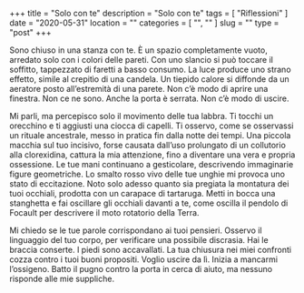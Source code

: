 +++
title = "Solo con te"
description = "Solo con te"
tags = [ "Riflessioni" ]
date = "2020-05-31"
location = ""
categories = [
  "",
  ""
]
slug = ""
type = "post"
+++

Sono chiuso in una stanza con te. È un spazio completamente vuoto, arredato solo con i colori delle pareti. Con uno slancio si può toccare il soffitto, tappezzato di faretti a basso consumo. La luce produce uno strano effetto, simile al crepitìo di una candela. Un tiepido calore si diffonde da un aeratore posto all’estremità di una  parete. Non c’è modo di aprire una finestra. Non ce ne sono. Anche la porta è serrata. Non c’è modo di uscire. 

Mi parli, ma percepisco solo il movimento delle tua labbra. Ti tocchi un orecchino e ti aggiusti una ciocca di capelli. Ti osservo, come se osservassi un rituale ancestrale, messo in pratica fin dalla notte dei tempi. Una piccola macchia sul tuo incisivo, forse causata dall’uso prolungato di un collutorio alla clorexidina, cattura la mia attenzione, fino a diventare una vera e propria ossessione. Le tue mani continuano a gesticolare, descrivendo immaginarie figure geometriche. Lo smalto rosso vivo delle tue unghie mi provoca uno stato di eccitazione. Noto solo adesso quanto sia pregiata la montatura dei tuoi occhiali, prodotta con un carapace di tartaruga. Metti in bocca una stanghetta e fai oscillare gli occhiali davanti a te, come oscilla il pendolo di Focault per descrivere il moto rotatorio della Terra. 

Mi chiedo se le tue parole corrispondano ai tuoi pensieri. Osservo il linguaggio del tuo corpo, per verificare una possibile discrasia. Hai le braccia conserte. I piedi sono accavallati. La tua chiusura nei miei confronti cozza contro i tuoi buoni propositi. Voglio uscire da lì. Inizia a mancarmi l’ossigeno. Batto il pugno contro la porta in cerca di aiuto, ma nessuno risponde alle mie suppliche. 
